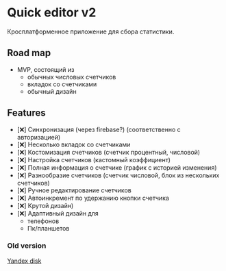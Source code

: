 # Quick editor v2

Кросплатформенное приложение для сбора статистики.

## Road map
- MVP, состоящий из
    - обычных числовых счетчиков
    - вкладок со счетчиками
    - обычный дизайн
    
## Features
- [❌] Синхронизация (через firebase?) (соответственно с авторизацией)
- [❌] Несколько вкладок со счетчиками
- [❌] Костомизация счетчиков (счетчик процентный, числовой)
- [❌] Настройка счетчиков (кастомный коэффициент)
- [❌] Полная информация о счетчике (график с историей изменения)
- [❌] Разнообразие счетчиков (счетчик числовой, блок из нескольких счетчиков)
- [❌] Ручное редактирование счетчиков
- [❌] Автоинкремент по удержанию кнопки счетчика
- [❌] Крутой дизайн)
- [❌] Адаптивный дизайн для
    - телефонов
    - Пк/планшетов

### Old version
[Yandex disk](https://yadi.sk/d/coySIec04wIUVA)

